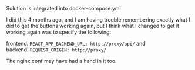 Solution is integrated into docker-compose.yml

I did this 4 months ago, and I am having trouble remembering exactly what I did to get the buttons working again,
but I think what I changed to get it working again was to specify the following:  
  
frontend: `REACT_APP_BACKEND_URL: http://proxy/api/` and  
backend: `REQUEST_ORIGIN: http://proxy/`

The nginx.conf may have had a hand in it too.
